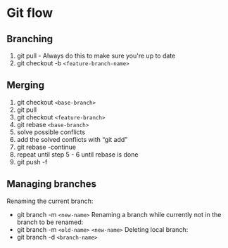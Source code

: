 # Git flow
## Branching
1. git pull - Always do this to make sure you're up to date
2. git checkout -b `<feature-branch-name>`

## Merging
1. git checkout `<base-branch>`
2. git pull
3. git checkout `<feature-branch>`
4. git rebase `<base-branch>`
5. solve possible conflicts
6. add the solved conflicts with “git add”
7. git rebase -continue
8. repeat until step 5 - 6 until rebase is done
9. git push -f

## Managing branches
Renaming the current branch:
* git branch -m `<new-name>`
Renaming a branch while currently not in the branch to be renamed:
* git branch -m `<old-name>` `<new-name>`
Deleting local branch:
* git branch -d `<branch-name>`
